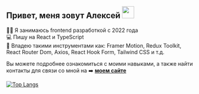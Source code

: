 ## Привет, меня зовут Алексей <img src="https://github.com/blackcater/blackcater/raw/main/images/Hi.gif" height="32"/></h1>

👨‍💻 Я занимаюсь frontend разработкой с 2022 года<br/>
💻 Пишу на React и TypeScript<br/>
🤖 Владею такими инструментами как: Framer Motion, Redux Toolkit, React Router Dom, Axios, React Hook Form, Tailwind CSS и т.д.<br/>

Вы можете подробнее ознакомиться с моими навыками, а также найти контакты для связи со мной на  ➡️  **[моем сайте](https://vova-pol.github.io/portfolio)** 

[![Top Langs](https://github-readme-stats.vercel.app/api/top-langs/?username=alexey-hohlov)](https://github.com/anuraghazra/github-readme-stats)
